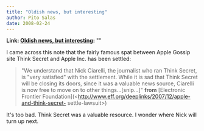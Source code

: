 ```yaml
---
title: "Oldish news, but interesting"
author: Pito Salas
date: 2008-02-24
---
```


**Link: [Oldish news, but interesting](None):** ""

I came across this note that the fairly famous spat between Apple Gossip site
Think Secret and Apple Inc. has been settled:

> "We understand that Nick Ciarelli, the journalist who ran Think Secret, is
> "very satisfied" with the settlement. While it is sad that Think Secret will
> be closing its doors, since it was a valuable news source, Ciarelli is now
> free to move on to other things…[snip…]" **from** [Electronic Frontier
> Foundation](<http://www.eff.org/deeplinks/2007/12/apple-and-think-secret-
> settle-lawsuit>)

It's too bad. Think Secret was a valuable resource. I wonder where Nick will
turn up next.


